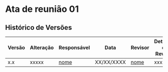 # Ata de reunião 01


## Histórico de Versões

| Versão | Alteração | Responsável | Data | Revisor |  Detalhes da Revisão | Data da Revisão |
|--------|-----------|-------------|------|---------|----------------------|-----------------|
| x.x | xxxxx | [nome](https://github.com/USUARIOGIT) | XX/XX/XXXX | [nome](https://github.com/USUARIOGIT) | xxxxx | XX/XX/XXXX |